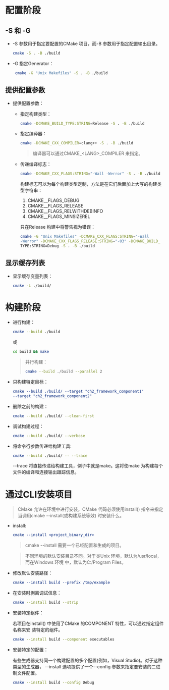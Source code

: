 

# 配置阶段

## -S 和 -G

- -S 参数用于指定要配置的CMake 项目，而-B 参数用于指定配置输出目录。

  ```sh
  cmake -S . -B ./build
  ```

- -G 指定Generator：

  ```sh
   cmake -G "Unix Makefiles" -S . -B ./build
  ```



## 提供配置参数

- 提供配置参数：

  - 指定构建类型：

    ```sh
    cmake -DCMAKE_BUILD_TYPE:STRING=Release -S . -B ./build
    ```

  - 指定编译器：

    ```sh
    cmake -DCMAKE_CXX_COMPILER=clang++ -S . -B ./build
    ```

    >编译器可以通过CMAKE\_\<LANG>_COMPILER 来指定。

  - 传递编译标志：

    ```sh
    cmake -DCMAKE_CXX_FLAGS:STRING="-Wall -Werror" -S . -B ./build
    ```

    构建标志可以为每个构建类型定制，方法是在它们后面加上大写的构建类型字符串：

    1. CMAKE_<LANG>_FLAGS_DEBUG
    2. CMAKE_<LANG>_FLAGS_RELEASE
    3. CMAKE_<LANG>_FLAGS_RELWITHDEBINFO
    4. CMAKE_<LANG>_FLAGS_MINSIZEREL

    只在Release 构建中将警告视为错误：

    ```sh
    cmake -G "Unix Makefiles" -DCMAKE_CXX_FLAGS:STRING="-Wall
    -Werror" -DCMAKE_CXX_FLAGS_RELEASE:STRING="-O3" -DCMAKE_BUILD_
    TYPE:STRING=Debug -S . -B ./build
    ```



## 显示缓存列表

- 显示缓存变量列表：

  ```sh
  cmake -L ./build/
  ```



# 构建阶段

- 进行构建：

  ```sh
  cmake --build ./build
  ```

  或

  ```sh
  cd build && make
  ```

  > 并行构建：
  >
  > ```sh
  > cmake --build ./build --parallel 2
  > ```



- 只构建特定目标：

  ```cmake
  cmake --build ./build/ --target "ch2_framework_component1"
  --target "ch2_framework_component2"
  ```



- 删除之前的构建：

  ```sh
  cmake --build ./build/ --clean-first
  ```



- 调试构建过程：

  ```sh
  cmake --build ./build/ --verbose
  ```



- 将命令行参数传递给构建工具:

  ```sh
  cmake --build ./build/ -- --trace
  ```

  --trace 将直接传递给构建工具，例子中就是make。这将使make 为构建每个文件的编译和连接输出跟踪信息。



# 通过CLI安装项目

> CMake 允许在环境中进行安装，CMake 代码必须使用install() 指令来指定当调用cmake
> --install(或构建系统等效) 时安装什么。



- install:

  ```cmake
  cmake --install <project_binary_dir>
  ```

  > cmake --install 需要一个已经配置和生成的项目。

  > 不同环境的默认安装目录不同。对于类Unix 环境，默认为/usr/local，而在Windows 环境
  > 中，默认为C:/Program Files。

- 修改默认安装路径：

  ```cmake
  cmake --install build --prefix /tmp/example
  ```



- 在安装时剥离调试信息：

  ```sh
  cmake --install build --strip
  ```



- 安装特定组件：

  若项目在install() 中使用了CMake 的COMPONENT 特性，可以通过指定组件名称来安
  装特定的组件。

  ```sh
  cmake --install build --component executables
  ```



- 安装特定的配置：

  有些生成器支持同一个构建配置的多个配置(例如，Visual Studio)。对于这种类型的生成器， --install 选项提供了一个--config 参数来指定要安装的二进制文件配置。

  ```sh
  cmake --install build --config Debug
  ```

  

